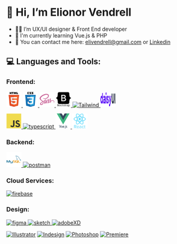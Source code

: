 # 👋 Hi, I’m Elionor Vendrell

- 👩‍💻 I’m UX/UI designer & Front End developer
- 🌱 I'm currently learning Vue.js & PHP
- 📩 You can contact me here: elivendrell@gmail.com or <a href="https://www.linkedin.com/in/elionor">Linkedin</a>


## 💻 Languages and Tools:

### Frontend:

 <a href="https://developer.mozilla.org/es/docs/Web/HTML" rel="nofollow"> <img src="https://raw.githubusercontent.com/devicons/devicon/master/icons/html5/html5-original-wordmark.svg" alt="html5" width="40" height="40" style="max-width: 100%;"> </a>
<a href="https://www.w3schools.com/css/" rel="nofollow"> <img src="https://raw.githubusercontent.com/devicons/devicon/master/icons/css3/css3-original-wordmark.svg" alt="css3" width="40" height="40" style="max-width: 100%;"> </a>
<a href="https://sass-lang.com" rel="nofollow"> <img src="https://raw.githubusercontent.com/devicons/devicon/master/icons/sass/sass-original.svg" alt="sass" width="40" height="40" style="max-width: 100%;"> </a>
<a href="https://getbootstrap.com" rel="nofollow"> <img src="https://raw.githubusercontent.com/devicons/devicon/master/icons/bootstrap/bootstrap-plain-wordmark.svg" alt="bootstrap" width="40" height="40" style="max-width: 100%;"> </a>
<a href="https://tailwindcss.com/" rel="nofollow"> <img src="https://upload.wikimedia.org/wikipedia/commons/thumb/d/d5/Tailwind_CSS_Logo.svg/2048px-Tailwind_CSS_Logo.svg.png" alt="Tailwind" width="40" height="40" style="max-width: 100%;"> </a> 
<a href="https://daisyui.com/" rel="nofollow"> <img src="https://raw.githubusercontent.com/saadeghi/files/main/daisyui/logo-4.svg" alt="DaisyUI" width="40" height="40" style="max-width: 100%;"> </a> 

<a href="https://developer.mozilla.org/en-US/docs/Web/JavaScript" rel="nofollow"> <img src="https://raw.githubusercontent.com/devicons/devicon/master/icons/javascript/javascript-original.svg" alt="javascript" width="40" height="40" style="max-width: 100%;"> </a> 
<a href="https://www.typescriptlang.org/" rel="nofollow"> <img src="https://upload.wikimedia.org/wikipedia/commons/thumb/4/4c/Typescript_logo_2020.svg/1200px-Typescript_logo_2020.svg.png" alt="typescript" width="40" height="40" style="max-width: 100%;"> </a> 
<a href="https://vuejs.org/" rel="nofollow"> <img src="https://raw.githubusercontent.com/devicons/devicon/master/icons/vuejs/vuejs-original-wordmark.svg" alt="vuejs" width="40" height="40" style="max-width: 100%;"> </a> 
<a href="https://reactjs.org/" rel="nofollow"> <img src="https://raw.githubusercontent.com/devicons/devicon/master/icons/react/react-original-wordmark.svg" alt="react" width="40" height="40" style="max-width: 100%;"> </a> 

### Backend:

<a href="https://www.mysql.com/" rel="nofollow"> <img src="https://raw.githubusercontent.com/devicons/devicon/master/icons/mysql/mysql-original-wordmark.svg" alt="mysql" width="40" height="40" style="max-width: 100%;"> </a> 
<a href="https://postman.com" rel="nofollow"> <img src="https://camo.githubusercontent.com/93b32389bf746009ca2370de7fe06c3b5146f4c99d99df65994f9ced0ba41685/68747470733a2f2f7777772e766563746f726c6f676f2e7a6f6e652f6c6f676f732f676574706f73746d616e2f676574706f73746d616e2d69636f6e2e737667" alt="postman" width="40" height="40" data-canonical-src="https://www.vectorlogo.zone/logos/getpostman/getpostman-icon.svg" style="max-width: 100%;"></a> 


### Cloud Services: 
<a href="https://firebase.google.com/" rel="nofollow"> <img src="https://camo.githubusercontent.com/4bb20d999c9f0033b5019a85898fe927bc21390f867cdc149d618549b596b61e/68747470733a2f2f696d672e69636f6e73382e636f6d2f636f6c6f722f35302f3030303030302f66697265626173652e706e67" alt="firebase" width="40" height="40" style="max-width: 100%;"> </a> 

### Design: 
<a href="https://www.figma.com/" rel="nofollow"> <img src="https://camo.githubusercontent.com/95865758a2ab4903a1376f27eaaba181564165f02e31212c14da5f763d4e7282/68747470733a2f2f696d672e69636f6e73382e636f6d2f636f6c6f722f35302f3030303030302f6669676d612e706e67" alt="figma" width="30" height="30" style="max-width: 100%;"> </a> 
<a href="https://www.sketch.com/" rel="nofollow"> <img src="https://upload.wikimedia.org/wikipedia/commons/5/59/Sketch_Logo.svg" alt="sketch" width="30" height="30" style="max-width: 100%;"> </a> 
<a href="https://www.adobe.com/products/xd.html" rel="nofollow"> <img src="https://upload.wikimedia.org/wikipedia/commons/thumb/c/c2/Adobe_XD_CC_icon.svg/2101px-Adobe_XD_CC_icon.svg.png" alt="adobeXD" width="30" height="30" style="max-width: 100%;"> </a> 

[![Illustrator](https://camo.githubusercontent.com/306f775e5451d78a946602bac41a67cd4fad9f59a63ed33a1e4b8416a89e628d/68747470733a2f2f696d672e69636f6e73382e636f6d2f636f6c6f722f35302f3030303030302f61646f62652d696c6c7573747261746f722e706e67)](https://www.adobe.com/products/illustrator.html)
[![Indesign](https://camo.githubusercontent.com/4efafdc4cce274d21b7913c8d8c1225ab255eb737fe763c096a346b25751971f/68747470733a2f2f696d672e69636f6e73382e636f6d2f636f6c6f722f35302f3030303030302f61646f62652d696e64657369676e2e706e67)](https://www.adobe.com/products/indesign.html)
[![Photoshop](https://camo.githubusercontent.com/4cde62a27234460750e432589c9005812fda0eb7fa9ef482783d0dc9788eb77e/68747470733a2f2f696d672e69636f6e73382e636f6d2f636f6c6f722f35302f3030303030302f61646f62652d70686f746f73686f702e706e67)](https://www.adobe.com/products/photoshop.html)
[![Premiere](https://camo.githubusercontent.com/29ed24902c6ffc34fc177a536398f7a0e6c5fdcefea7108d4a863f03828eaca9/68747470733a2f2f696d672e69636f6e73382e636f6d2f636f6c6f722f35302f3030303030302f61646f62652d7072656d696572652d70726f2e706e67)](https://www.adobe.com/products/premiere.html)

